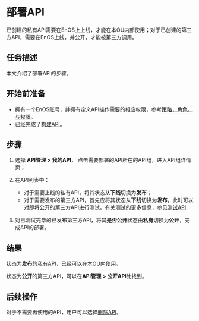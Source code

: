 # 部署API

已创建的私有API需要在EnOS上上线，才能在本OU内部使用；对于已创建的第三方API，需要在EnOS上线，并公开，才能被第三方调用。

## 任务描述

本文介绍了部署API的步骤。

## 开始前准备
- 拥有一个EnOS账号，并拥有定义API操作需要的相应权限，参考[策略，角色，与权限](/docs/enos/zh_CN/latest/iam/concept/access_policy.html)。
- 已经完成了[构建API](creating_api)。

## 步骤

1. 选择 **API管理 > 我的API**， 点击需要部署的API所在的API组，进入API组详情页；

2. 在API列表中：
   - 对于需要上线的私有API，将其状态从**下线**切换为**发布**；
   - 对于需要发布的第三方API，首先应将其状态从**下线**切换为**发布**，此时可以对即将公开的第三方API进行测试。有关测试的更多信息，参见[测试API](testing_api)

3. 对已测试完毕的已发布第三方API，将其**是否公开**状态由**私有**切换为**公开**，完成API的部署。

## 结果

状态为**发布**的私有API，已经可以在本OU内使用。

状态为**公开**的第三方API，可以在**API管理 > 公开API**处找到。

## 后续操作

对于不需要再使用的API，用户可以选择[删除API](deleting_api)。

